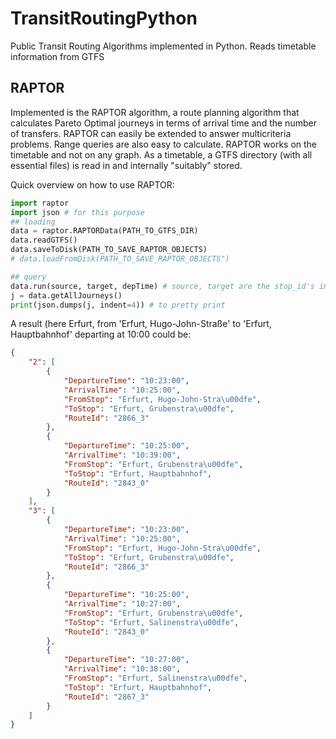 # TransitRoutingPython
Public Transit Routing Algorithms implemented in Python. Reads timetable information from GTFS

## RAPTOR

Implemented is the RAPTOR algorithm, a route planning algorithm that calculates Pareto Optimal journeys in terms of arrival time and the number of transfers. RAPTOR can easily be extended to answer multicriteria problems. Range queries are also easy to calculate. RAPTOR works on the timetable and not on any graph. As a timetable, a GTFS directory (with all essential files) is read in and internally "suitably" stored.

Quick overview on how to use RAPTOR:

```Python
import raptor
import json # for this purpose
## loading
data = raptor.RAPTORData(PATH_TO_GTFS_DIR)
data.readGTFS()
data.saveToDisk(PATH_TO_SAVE_RAPTOR_OBJECTS)
# data.loadFromDisk(PATH_TO_SAVE_RAPTOR_OBJECTS")

## query
data.run(source, target, depTime) # source, target are the stop_id's inside the GTFS/stops.txt file, depTime in seconds
j = data.getAllJourneys()
print(json.dumps(j, indent=4)) # to pretty print
```
A result (here Erfurt, from 'Erfurt, Hugo-John-Straße' to 'Erfurt, Hauptbahnhof' departing at 10:00 could be:

```JSON
{
    "2": [
        {
            "DepartureTime": "10:23:00",
            "ArrivalTime": "10:25:00",
            "FromStop": "Erfurt, Hugo-John-Stra\u00dfe",
            "ToStop": "Erfurt, Grubenstra\u00dfe",
            "RouteId": "2866_3"
        },
        {
            "DepartureTime": "10:25:00",
            "ArrivalTime": "10:39:00",
            "FromStop": "Erfurt, Grubenstra\u00dfe",
            "ToStop": "Erfurt, Hauptbahnhof",
            "RouteId": "2843_0"
        }
    ],
    "3": [
        {
            "DepartureTime": "10:23:00",
            "ArrivalTime": "10:25:00",
            "FromStop": "Erfurt, Hugo-John-Stra\u00dfe",
            "ToStop": "Erfurt, Grubenstra\u00dfe",
            "RouteId": "2866_3"
        },
        {
            "DepartureTime": "10:25:00",
            "ArrivalTime": "10:27:00",
            "FromStop": "Erfurt, Grubenstra\u00dfe",
            "ToStop": "Erfurt, Salinenstra\u00dfe",
            "RouteId": "2843_0"
        },
        {
            "DepartureTime": "10:27:00",
            "ArrivalTime": "10:38:00",
            "FromStop": "Erfurt, Salinenstra\u00dfe",
            "ToStop": "Erfurt, Hauptbahnhof",
            "RouteId": "2867_3"
        }
    ]
}

```
